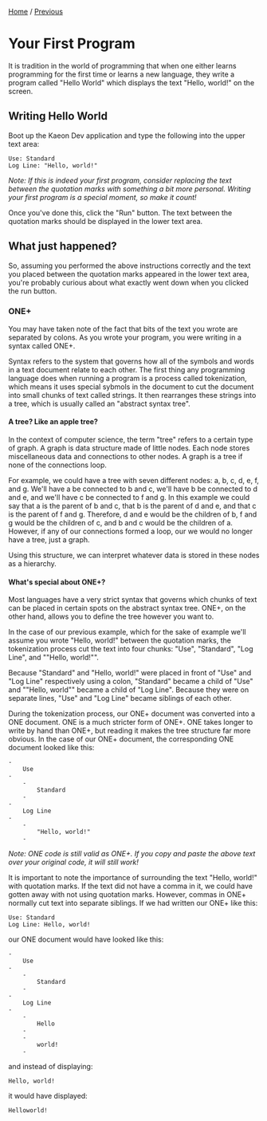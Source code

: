 [Home](https://github.com/Gallery-of-Kaeon/Kaeon-FUSION/blob/master/Kaeon%20FUSION/Documentation/X%20-%20Kaeon%20FUSION%20for%20Beginners/README.md) /
[Previous](https://github.com/Gallery-of-Kaeon/Kaeon-FUSION/blob/master/Kaeon%20FUSION/Documentation/X%20-%20Kaeon%20FUSION%20for%20Beginners/README.md)

# Your First Program

It is tradition in the world of programming that when one either learns programming for the first time or learns a new language,
they write a program called "Hello World" which displays the text "Hello, world!" on the screen.

## Writing Hello World

Boot up the Kaeon Dev application and type the following into the upper text area:

    Use: Standard
    Log Line: "Hello, world!"

_Note: If this is indeed your first program, consider replacing the text between the quotation marks with something a bit more personal. Writing your first program is a special moment, so make it count!_

Once you've done this,
click the "Run" button.
The text between the quotation marks should be displayed in the lower text area.

## What just happened?

So,
assuming you performed the above instructions correctly and the text you placed between the quotation marks appeared in the lower text area,
you're probably curious about what exactly went down when you clicked the run button.

### ONE+

You may have taken note of the fact that bits of the text you wrote are separated by colons.
As you wrote your program,
you were writing in a syntax called ONE+.

Syntax refers to the system that governs how all of the symbols and words in a text document relate to each other.
The first thing any programming language does when running a program is a process called tokenization,
which means it uses special sybmols in the document to cut the document into small chunks of text called strings.
It then rearranges these strings into a tree,
which is usually called an "abstract syntax tree".

#### A tree? Like an apple tree?

In the context of computer science,
the term "tree" refers to a certain type of graph.
A graph is data structure made of little nodes.
Each node stores miscellaneous data and connections to other nodes.
A graph is a tree if none of the connections loop.

For example,
we could have a tree with seven different nodes:
a,
b,
c,
d,
e,
f,
and g.
We'll have a be connected to b and c,
we'll have b be connected to d and e,
and we'll have c be connected to f and g.
In this example we could say that a is the parent of b and c,
that b is the parent of d and e,
and that c is the parent of f and g.
Therefore,
d and e would be the children of b,
f and g would be the children of c,
and b and c would be the children of a.
However,
if any of our connections formed a loop,
our we would no longer have a tree,
just a graph.

Using this structure,
we can interpret whatever data is stored in these nodes as a hierarchy.

#### What's special about ONE+?

Most languages have a very strict syntax that governs which chunks of text can be placed in certain spots on the abstract syntax tree.
ONE+, on the other hand, allows you to define the tree however you want to.

In the case of our previous example,
which for the sake of example we'll assume you wrote "Hello, world!" between the quotation marks,
the tokenization process cut the text into four chunks:
"Use",
"Standard",
"Log Line",
and ""Hello, world!"".

Because "Standard" and "Hello, world!" were placed in front of "Use" and "Log Line" respectively using a colon,
"Standard" became a child of "Use" and ""Hello, world"" became a child of "Log Line".
Because they were on separate lines,
"Use" and "Log Line" became siblings of each other.

During the tokenization process,
our ONE+ document was converted into a ONE document.
ONE is a much stricter form of ONE+.
ONE takes longer to write by hand than ONE+,
but reading it makes the tree structure far more obvious.
In the case of our ONE+ document,
the corresponding ONE document looked like this:

    -
    	Use
    -
    	-
    		Standard
    	-
    -
    	Log Line
    -
    	-
    		"Hello, world!"
    	-

_Note: ONE code is still valid as ONE+. If you copy and paste the above text over your original code, it will still work!_

It is important to note the importance of surrounding the text "Hello, world!" with quotation marks.
If the text did not have a comma in it,
we could have gotten away with not using quotation marks.
However,
commas in ONE+ normally cut text into separate siblings.
If we had written our ONE+ like this:

    Use: Standard
    Log Line: Hello, world!

our ONE document would have looked like this:

    -
    	Use
    -
    	-
    		Standard
    	-
    -
    	Log Line
    -
    	-
    		Hello
    	-
    	-
    		world!
    	-

and instead of displaying:

    Hello, world!

it would have displayed:

    Helloworld!
